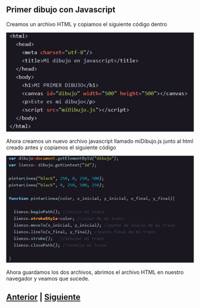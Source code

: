 ## Primer dibujo con Javascript

Creamos un archivo HTML y copiamos el siguiente código dentro

![ss_html](/Talleres/Mi_primer_lenguaje_Javascript/ss_html.jpg)

Ahora creamos un nuevo archivo javascript llamado miDibujo.js junto al html creado antes y copiamos el siguiente código

![ss_js](/Talleres/Mi_primer_lenguaje_Javascript/ss_js.jpg)

Ahora guardamos los dos archivos, abrimos el archivo HTML en nuestro navegador y veamos que sucede.

## [Anterior](Page2.md) | [Siguiente](Page5.md)

